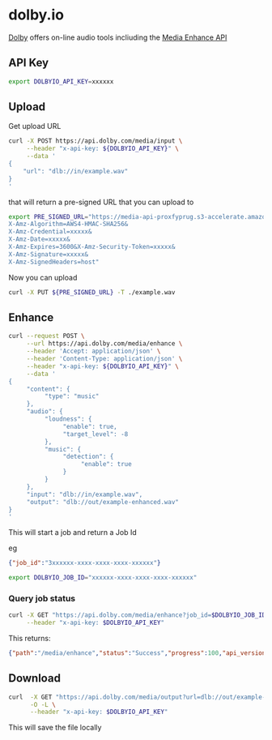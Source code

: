 # dolby.io

[Dolby](https://dolby.io/) offers on-line audio tools incliuding the [Media Enhance API ](https://docs.dolby.io/media-apis/reference/media-enhance-overview) 


## API Key

```bash
export DOLBYIO_API_KEY=xxxxxx
```


## Upload

Get upload URL
```bash
curl -X POST https://api.dolby.com/media/input \
     --header "x-api-key: ${DOLBYIO_API_KEY}" \
     --data '
{
    "url": "dlb://in/example.wav"
}
'
```

that will return a pre-signed URL that you can upload to

```bash
export PRE_SIGNED_URL="https://media-api-proxfyprug.s3-accelerate.amazonaws.com/xxxxx/in/example.wav?
X-Amz-Algorithm=AWS4-HMAC-SHA256&
X-Amz-Credential=xxxxx&
X-Amz-Date=xxxxx&
X-Amz-Expires=3600&X-Amz-Security-Token=xxxxx&
X-Amz-Signature=xxxxx&
X-Amz-SignedHeaders=host"
```

Now you can upload

```bash
curl -X PUT ${PRE_SIGNED_URL} -T ./example.wav
```

## Enhance

```bash
curl --request POST \
     --url https://api.dolby.com/media/enhance \
     --header 'Accept: application/json' \
     --header 'Content-Type: application/json' \
     --header "x-api-key: ${DOLBYIO_API_KEY}" \
     --data '
{
     "content": {
          "type": "music"
     },
     "audio": {
          "loudness": {
               "enable": true,
               "target_level": -8
          },
          "music": {
               "detection": {
                    "enable": true
               }
          }
     },
     "input": "dlb://in/example.wav",
     "output": "dlb://out/example-enhanced.wav"
}
'

```

This will start a job and return a Job Id

eg
```json
{"job_id":"3xxxxxx-xxxx-xxxx-xxxx-xxxxxx"}
```

```bash
export DOLBYIO_JOB_ID="xxxxxx-xxxx-xxxx-xxxx-xxxxxx"
```

### Query job status
```bash
curl -X GET "https://api.dolby.com/media/enhance?job_id=$DOLBYIO_JOB_ID" \
     --header "x-api-key: $DOLBYIO_API_KEY"
```
This returns:
```json
{"path":"/media/enhance","status":"Success","progress":100,"api_version":"v1.1.2","result":{}}
```

## Download

```bash
curl  -X GET "https://api.dolby.com/media/output?url=dlb://out/example-enhanced.wav" \
      -O -L \
      --header "x-api-key: $DOLBYIO_API_KEY"
```

This will save the file locally
